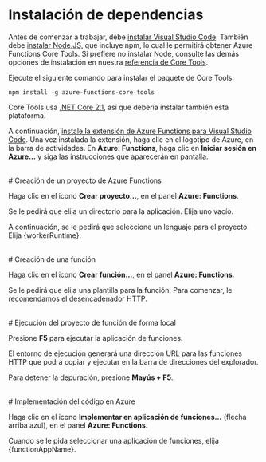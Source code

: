 # Instalación de dependencias

Antes de comenzar a trabajar, debe [instalar Visual Studio Code](https://go.microsoft.com/fwlink/?linkid=2016593). También debe [instalar Node.JS](https://go.microsoft.com/fwlink/?linkid=2016195), que incluye npm, lo cual le permitirá obtener Azure Functions Core Tools. Si prefiere no instalar Node, consulte las demás opciones de instalación en nuestra [referencia de Core Tools](https://go.microsoft.com/fwlink/?linkid=2016192).

Ejecute el siguiente comando para instalar el paquete de Core Tools:

``` npm install -g azure-functions-core-tools ```

Core Tools usa [.NET Core 2.1](https://go.microsoft.com/fwlink/?linkid=2016373), así que debería instalar también esta plataforma.

A continuación, [instale la extensión de Azure Functions para Visual Studio Code](https://go.microsoft.com/fwlink/?linkid=2016800). Una vez instalada la extensión, haga clic en el logotipo de Azure, en la barra de actividades. En **Azure: Functions**, haga clic en **Iniciar sesión en Azure...** y siga las instrucciones que aparecerán en pantalla.

<br/>
# Creación de un proyecto de Azure Functions

Haga clic en el icono **Crear proyecto...**, en el panel **Azure: Functions**.

Se le pedirá que elija un directorio para la aplicación. Elija uno vacío.

A continuación, se le pedirá que seleccione un lenguaje para el proyecto. Elija {workerRuntime}.

<br/>
# Creación de una función

Haga clic en el icono **Crear función…**, en el panel **Azure: Functions**.

Se le pedirá que elija una plantilla para la función. Para comenzar, le recomendamos el desencadenador HTTP.

<br/>
# Ejecución del proyecto de función de forma local

Presione **F5** para ejecutar la aplicación de funciones.

El entorno de ejecución generará una dirección URL para las funciones HTTP que podrá copiar y ejecutar en la barra de direcciones del explorador.

Para detener la depuración, presione **Mayús + F5**.

<br/>
# Implementación del código en Azure

Haga clic en el icono **Implementar en aplicación de funciones...** (flecha arriba azul), en el panel **Azure: Functions**.

Cuando se le pida seleccionar una aplicación de funciones, elija {functionAppName}.
